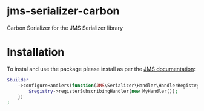 # jms-serializer-carbon
Carbon Serializer for the JMS Serializer library

# Installation
To instal and use the package please install as per the [JMS documentation](http://jmsyst.com/libs/serializer/master/handlers):
```php
$builder
    ->configureHandlers(function(JMS\Serializer\Handler\HandlerRegistry $registry) {
        $registry->registerSubscribingHandler(new MyHandler());
    })
;
```

